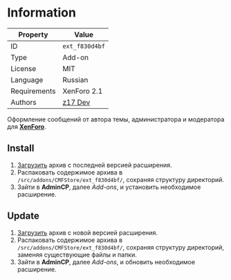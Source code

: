 # Information

| Property     | Value                                              |
| ------------ | -------------------------------------------------- |
| ID           | `ext_f830d4bf`                                     |
| Type         | Add-on                                             |
| License      | MIT                                                |
| Language     | Russian                                            |
| Requirements | XenForo 2.1                                        |
| Authors      | [z17 Dev](mailto:mail@z17.dev)                     |

Оформление сообщений от автора темы, администратора и модератора для [**XenForo**](https://xenforo.com).

## Install

1. [Загрузить](https://github.com/cmfstore/xenforo-ext-thread-starter/tags) архив с последней версией расширения.
2. Распаковать содержимое архива в `/src/addons/CMFStore/ext_f830d4bf/`, сохраняя структуру директорий.
3. Зайти в **AdminCP**, далее *Add-ons*, и установить необходимое расширение.

## Update

1. [Загрузить](https://github.com/cmfstore/xenforo-ext-thread-starter/tags) архив с новой версией расширения.
2. Распаковать содержимое архива в `/src/addons/CMFStore/ext_f830d4bf/`, сохраняя структуру директорий, заменяя существующие файлы и папки.
3. Зайти в **AdminCP**, далее *Add-ons*, и обновить необходимое расширение.

